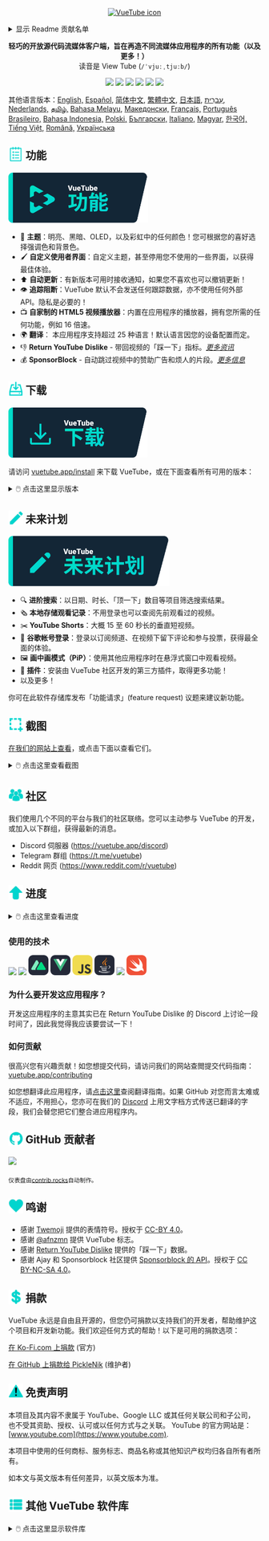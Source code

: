 <p align="center">
  <a href="https://vuetube.app/">
    <img src="https://cdn.discordapp.com/attachments/751596360108605500/980418672331988992/VueTube_Dark.svg" alt="VueTube icon" width="500"/>
  </a>
  </br>
  <details>
  <summary>显示 Readme 贡献名单</summary>

   <sub>标志：<a href="https://github.com/afnzmn">@afnzmn</a></sub> </br>
  <sub>简体中文 Readme 贡献者：<a href="https://github.com/404-Program-not-found">@404-Program-not-found</a> 和 <a href="https://github.com/nokanol45">@nokanol45</a></sub>
  </details>
  
<p align="center">
<strong>轻巧的开放源代码流媒体客户端，旨在再造不同流媒体应用程序的所有功能（以及更多！）</strong>
</br>
读音是 View Tube (<code>/ˈvjuːˌtjuːb/</code>)
</p>

<p align="center">
  <a href="https://github.com/VueTubeApp/VueTube/blob/main/LICENSE" alt="License"><img src="https://img.shields.io/github/license/VueTubeApp/VueTube"></img></a>
  <a href="https://github.com/VueTubeApp/VueTube/actions/workflows/ci.yml" alt="CI"><img src="https://github.com/VueTubeApp/VueTube/actions/workflows/ci.yml/badge.svg"></img></a>
  <a href="https://reddit.com/r/vuetube" alt="Reddit"><img src="https://img.shields.io/reddit/subreddit-subscribers/vuetube?label=r%2FVuetube&logo=reddit&logoColor=white"></img></a>
  <a href="https://t.me/VueTube" alt="Telegram"><img src="https://img.shields.io/endpoint?label=VueTube&url=https%3A%2F%2Ftelegram-badge-4mbpu8e0fit4.runkit.sh%2F%3Furl%3Dhttps%3A%2F%2Ft.me%2FVuetube"></img></a>
  <a href="https://discord.gg/7P8KJrdd5W" alt="Discord"><img src="https://img.shields.io/discord/946587366242533377?label=Discord&style=flat&logo=discord&logoColor=white"></img></a>
  <a href="https://twitter.com/VueTubeApp" alt="Twitter"><img src="https://img.shields.io/twitter/follow/VueTubeApp?label=Follow&style=flat&logo=twitter"></img></a>
</p>

其他语言版本：[English,](/readme.md) [Español,](readme.es.md) [简体中文,](readme.zh-hans.md) [繁體中文,](readme.zh-hant.md) [日本語,](readme.ja.md) [עִברִית,](readme.he.md) [Nederlands,](readme.nl.md) [தமிழ்,](readme.ta.md) [Bahasa Melayu,](readme.ms.md) [Македонски,](readme.mk.md) [Français,](readme.fr.md) [Português Brasileiro,](readme.pt-br.md) [Bahasa Indonesia,](readme.id.md) [Polski,](readme.pl.md) [Български,](readme.bg.md) [Italiano,](readme.it.md) [Magyar,](readme.hu.md) [한국어,](readme.kr.md) [Tiếng Việt,](readme.vi.md) [Română,](/readme/readme.ro.md) [Українська](/readme/readme.ua.md)

<h2 align="left">
<sub>
<img  src="../resources/readme_icon_features.png"
      height="30"
      width="30">
</sub>
功能
</h2>

<img src="../resources/readme-zh-hans/Features.zh-hans.svg" alt="VueTube icon" height="100"/>

- 🎨 **主题**：明亮、黑暗、OLED，以及彩虹中的任何颜色！您可根据您的喜好选择强调色和背景色。
- 🖌️ **自定义使用者界面**：自定义主题，甚至停用您不使用的一些界面，以获得最佳体验。
- ⬆️ **自动更新**：有新版本可用时接收通知，如果您不喜欢也可以撤销更新！
- 👁️ **追踪阻断**：VueTube 默认不会发送任何跟踪数据，亦不使用任何外部API。隐私是必要的！
- 📺 **自家制的 HTML5 视频播放器**：内置在应用程序的播放器，拥有您所需的任何功能，例如 16 倍速。
- 🌍 **翻译**： 本应用程序支持超过 25 种语言！默认语言因您的设备配置而定。
- 👎 **Return YouTube Dislike** - 带回视频的「踩一下」指标。[_更多资讯_](https://returnyoutubedislike.com)
- 💰 **SponsorBlock** - 自动跳过视频中的赞助广告和烦人的片段。[_更多信息_](https://sponsor.ajay.app)

<h2 align="left">
<sub>
<img  src="../resources/readme_icon_install.png"
      height="30"
      width="30">
</sub>
下载
</h2>

<img src="../resources/readme-zh-hans/Install.zh-hans.svg" alt="VueTube icon" height="100"/>

请访问 [vuetube.app/install](https://www.vuetube.app/install) 来下载 VueTube，或在下面查看所有可用的版本：

<details>
  <summary>🖱️ 点击这里显示版本</summary>
<br />

### 安卓/Android

| <a href=https://nightly.link/VueTubeApp/VueTube/workflows/ci/main/android.zip><img id="im" width="200" src=../resources/getunstable.png></a> | <a href=https://github.com/VueTubeApp/VueTube/releases/tag/0.4.2><img id="im" width="200" src=../resources/getcanary.png></a> | <a href=https://vuetube.app/install><img id="im" width="200" src=../resources/getstable.png></a> |
| ------------------------------------------------------------------------------------------------------------------------------------------- | --------------------------------------------------------------------------------------------------------------------------------------------------------------- | ----------------------------------------------------------------------------------------------- |
| 有最新的功能，并且经常有更新，但 bug 也最常见。                                                                                             | bug 比 unstable 较少，功能也比 stable 稍新。                                                                                                                    | 暂时未有 Stable 版本可用。                                             |

### iOS

| <a href=https://nightly.link/VueTubeApp/VueTube/workflows/ci/main/iOS.zip><img id="im" width="200" src=../resources/getunstable.png></a> | <a href=https://cdn.discordapp.com/attachments/949908267855921163/972164558930198528/VueTube-Canary-May-6-2022.ipa><img id="im" width="200" src=../resources/getcanary.png></a> | <a href=https://vuetube.app/install><img id="im" width="200" src=../resources/getstable.png></a> |
| --------------------------------------------------------------------------------------------------------------------------------------- | ------------------------------------------------------------------------------------------------------------------------------------------------------------------------------ | ----------------------------------------------------------------------------------------------- |
| 有最新的功能，并且经常有更新，但 bug 也最常见。                                                                                         | bug 比 unstable 较少，功能也比 stable 稍新。                                                                                                                                   | 暂时未有 Stable 版本可用。                                             |

</details>

<h2 align="left">
<sub>
<img  src="../resources/readme_icon_plans.png"
      height="30"
      width="30">
</sub>
未来计划
</h2>

<img src="../resources/readme-zh-hans/Plans.zh-hans.svg" alt="VueTube icon" height="100"/>

- 🔍 **进阶搜索**：以日期、时长、「顶一下」数目等项目筛选搜索结果。
- 🗞️ **本地存储观看记录**：不用登录也可以查阅先前观看过的视频。
- ✂️ **YouTube Shorts**：大概 15 至 60 秒长的垂直短视频。
- 🧑 **谷歌帐号登录**：登录以订阅频道、在视频下留下评论和参与投票，获得最全面的体验。
- 🖼️ **画中画模式（PiP）**：使用其他应用程序时在悬浮式窗口中观看视频。
- 🧩 **插件**：安装由 VueTube 社区开发的第三方插件，取得更多功能！
- 以及更多！

你可在此软件存储库发布「功能请求」(feature request) 议题来建议新功能。
<h2 align="left">
<sub>
<img  src="../resources/readme_icon_screenshots.png"
      height="30"
      width="30">
</sub>
截图
</h2>

[在我们的网站上查看](https://www.vuetube.app/info/screenshots)，或点击下面以查看它们。

<details>
  <summary> 🖱️ 点击这里查看截图  </summary>
<br />
  
<img src="https://vuetube.app/wtch.png" width="400">
<img src="https://vuetube.app/stng.png" width="400">
<img src="https://vuetube.app/srch.png" width="400">
     
</details>

<h2 align="left">
<sub>
<img  src="../resources/readme_icon_community.png"
      height="30"
      width="30">
</sub>
社区
</h2>

我们使用几个不同的平台与我们的社区联络。您可以主动参与 VueTube 的开发，或加入以下群组，获得最新的消息。

- Discord 伺服器 (https://vuetube.app/discord)
- Telegram 群组 (https://t.me/vuetube)
- Reddit 网页 (https://www.reddit.com/r/vuetube)

<h2 align="left">
<sub>
<img  src="../resources/readme_icon_progress.png"
      height="30"
      width="30">
</sub>
进度
</h2>

<details>
  <summary> 🖱️ 点击这里查看进度 </summary>

 <br>
 
**通常** | **播放器** | [**提取器**](https://github.com/VueTubeApp/VueTube-Extractor) |
:-: | :-: | :-: |
🟢 评论 (100%) | 🟢 播放 / 暂停 (100%) | 🟢 自动完成搜索 (100%) |
🟢 描述 (100%) | 🟢 轻按显示／隐藏控制项目 (100%) | 🟢 首页 (100%) |
🟢 首页 (100%) | 🟠 进度条／滑动条 (80%) | 🟢 搜索 (100%)
🟢 内置 RYD (100%) | 🟠 全屏 (80%) | 🟠 视频信息 (60%) |
🟢 主题 (100%) | 🟠 画质选择 (50%) | 🔴 频道 (0%) |
🟢 观看页 (100%) | 🔴 迷你播放器 (0%) | 🔴 评论 (0%) |
🟠 内置 Sponsorblock (95%) | 🔴 背景播放 (0%) | 🔴 即时通讯 (0%) |
🟠 自动更新 (50%) | 🔴 画中画 (0%) | 🔴 热门内容 (0%)
🟠 频道页 (50%) |  🔴 字幕 (0%) | 🔴 互动 (0%) |
🟠 社区帖子 (10%) | 🔴 信息卡 (0%) | 🔴 播放列表 (0%) |
🟠 可自定义的 Shorts 界面 (10%) |  | 🔴 通知 (0%)
🟠 可自定义的 YT Music 界面 (10%) |  | 🔴 登录 (0%)
🟠 可自定义的界面 (30%) |  |  |
🟠 媒体库页 (10%) |  |  |
🟠 评论回覆 (50%) |  |  |
🟠 第三方插件 (40%) |  |  |
🟠 VueTube 播放器 (参见右方进度) |  |  |
🟠 VueTube 提取器 (参见右方进度) |  |  |
🔴 本地存储观看记录 (0%) |  |  |
🔴 订阅项目页 |  |  |
🔴 支援其他平台 (0%) |  |  |
  
</details>

### 使用的技术

<a href="https://capacitorjs.com/solution/vue"><img src="https://cdn.discordapp.com/attachments/953538236716814356/955694368742834176/Capacitator-Dark.svg" height=40/></a> <a href="https://vuetifyjs.com/"><img src="https://cdn.discordapp.com/attachments/810799100940255260/973719873467342908/Vuetify-Dark.svg" height=40/></a> <a href="https://nuxtjs.org/"><img src="https://github.com/tandpfun/skill-icons/raw/main/icons/NuxtJS-Dark.svg" height=40/></a> <a href="https://vuejs.org/"><img src="https://github.com/tandpfun/skill-icons/raw/main/icons/VueJS-Dark.svg" height=40/></a> <a href="https://javascript.com/"><img src="https://github.com/tandpfun/skill-icons/raw/main/icons/JavaScript.svg" height=40/></a> <a href="https://java.com/"><img src="https://github.com/tandpfun/skill-icons/raw/main/icons/Java-Dark.svg" height=40/></a> <a href="https://gradle.com/"><img src="https://cdn.discordapp.com/attachments/810799100940255260/955691550560636958/Gradle.svg" height=40/></a> <a href="https://developer.apple.com/swift/"><img src="https://github.com/tandpfun/skill-icons/raw/main/icons/Swift.svg" height=40/></a>

### 为什么要开发这应用程序？

开发这应用程序的主意其实已在 Return YouTube Dislike 的 Discord 上讨论一段时间了，因此我觉得我应该要尝试一下！

### 如何贡献

很高兴您有兴趣贡献！如您想提交代码，请访问我们的网站查閲提交代码指南：[vuetube.app/contributing](https://www.vuetube.app/contributing)

如您想翻译此应用程序，请[点击这里](/NUXT/plugins/languages)查阅翻译指南。如果 GitHub 对您而言太难或不适应，不用担心，您亦可在我们的 [Discord](https://vuetube.app/discord) 上用文字档方式传送已翻译的字段，我们会替您把它们整合进应用程序内。

<h2 align="left">
<sub>
<img  src="../resources/readme_icon_github.png"
      height="30"
      width="30">
</sub>
GitHub 贡献者
</h2>

<a href="https://github.com/VueTubeApp/VueTube/graphs/contributors">
  <img src="https://contrib.rocks/image?repo=VueTubeApp/VueTube" />
</a>

<sub>仪表盘由[contrib.rocks](https://contrib.rocks)自动制作。</sub>

<h2 align="left">
<sub>
<img  src="../resources/readme_icon_acknowledgements.png"
      height="30"
      width="30">
</sub>
鸣谢
</h2>

- 感谢 [Twemoji](https://twemoji.twitter.com/) 提供的表情符号。授权于 [CC-BY 4.0](https://creativecommons.org/licenses/by/4.0/)。
- 感谢 [@afnzmn](https://github.com/afnzmn) 提供 VueTube 标志。
- 感谢 [Return YouTube Dislike](https://returnyoutubedislike.com) 提供的「踩一下」数据。
- 感谢 Ajay 和 Sponsorblock 社区提供 [Sponsorblock 的 API](https://sponsor.ajay.app/)。授权于 [CC BY-NC-SA 4.0](https://creativecommons.org/licenses/by-nc-sa/4.0/)。

<h2 align="left">
<sub>
<img  src="../resources/readme_icon_donate.png"
      height="30"
      width="30">
</sub>
捐款
</h2>

VueTube 永远是自由且开源的，但您仍可捐款以支持我们的开发者，帮助维护这个项目和开发新功能。我们欢迎任何方式的帮助！以下是可用的捐款选项：

[在 Ko-Fi.com 上捐款](https://ko-fi.com/vuetube) (官方)

[在 GitHub 上捐款给 PickleNik](https://github.com/sponsors/PickleNik) (维护者)

<h2 align="left">
<sub>
<img  src="../resources/readme_icon_disclaimer.png"
      height="30"
      width="30">
</sub>
免责声明
</h2>

本项目及其内容不隶属于 YouTube、Google LLC 或其任何关联公司和子公司，也不受其资助、授权、认可或以任何方式与之关联。 YouTube 的官方网站是：[www.youtube.com](https://www.youtube.com).

本项目中使用的任何商标、服务标志、商品名称或其他知识产权均归各自所有者所有。

如本文与英文版本有任何差异，以英文版本为准。
<h2 align="left">
<sub>
<img  src="../resources/readme_icon_otherrepos.png"
      height="30"
      width="30">
</sub>
其他 VueTube 软件库
</h2>

<details>
  <summary> 🖱️ 点击这里显示软件库 </summary>

<br>

[![VueTube Extractor](https://github-readme-stats.vercel.app/api/pin/?username=VueTubeApp&repo=VueTube-Extractor)](https://github.com/VueTubeApp/VueTube-Extractor)

**VueTube 提取器** 是一个为从流服务中提取数据而设的函式库，为 VueTube 应用程序所用而设。

[![VueTube Translator](https://github-readme-stats.vercel.app/api/pin/?username=VueTubeApp&repo=VueTube-Translator)](https://github.com/VueTubeApp/VueTube-Translator)

**VueTube 翻译器** 是一个用来翻译 GitHub 上的 JSON 或JS 档等的字段和以正确的结构汇出结果的工具。此工具为辅助 VueTube 翻译者为设，但亦可用作其他用途。

[![VueTube HTTP](https://github-readme-stats.vercel.app/api/pin/?username=VueTubeApp&repo=vuetube-http)](https://github.com/VueTubeApp/vuetube-http)

**VueTube HTTP** 是一个用作原生 HTTP 请求、档案下载／上载和管理 Cookies 的插件。它是 Capacitor 社区的[ HTTP 项目](https://github.com/capacitor-community/http) 的分叉，拥有 VueTube 团队的附加代码。

</details>
